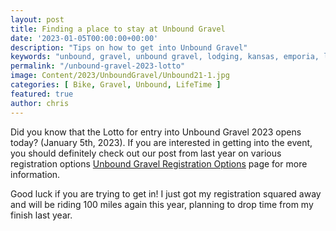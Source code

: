 ```yaml
---
layout: post
title: Finding a place to stay at Unbound Gravel
date: '2023-01-05T00:00:00+00:00'
description: "Tips on how to get into Unbound Gravel"
keywords: "unbound, gravel, unbound gravel, lodging, kansas, emporia, lotto, entry"
permalink: "/unbound-gravel-2023-lotto"
image: Content/2023/UnboundGravel/Unbound21-1.jpg
categories: [ Bike, Gravel, Unbound, LifeTime ]
featured: true
author: chris
---
```

Did you know that the Lotto for entry into Unbound Gravel 2023 opens today? (January 5th, 2023). If you are interested in getting into the event, you should definitely check out our post from last year on various registration options [Unbound Gravel Registration Options](/unbound-gravel-2023-registration-options) page for more information.

Good luck if you are trying to get in! I just got my registration squared away and will be riding 100 miles again this year, planning to drop time from my finish last year.